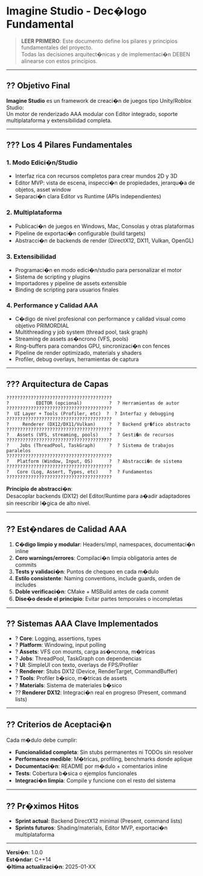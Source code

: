 ﻿# Imagine Studio - Dec�logo Fundamental

> **LEER PRIMERO**: Este documento define los pilares y principios fundamentales del proyecto.  
> Todas las decisiones arquitect�nicas y de implementaci�n DEBEN alinearse con estos principios.

---

## ?? Objetivo Final

**Imagine Studio** es un framework de creaci�n de juegos tipo Unity/Roblox Studio:  
Un motor de renderizado AAA modular con Editor integrado, soporte multiplataforma y extensibilidad completa.

---

## ??? Los 4 Pilares Fundamentales

### 1. **Modo Edici�n/Studio**
- Interfaz rica con recursos completos para crear mundos 2D y 3D
- Editor MVP: vista de escena, inspecci�n de propiedades, jerarqu�a de objetos, asset window
- Separaci�n clara Editor vs Runtime (APIs independientes)

### 2. **Multiplataforma**
- Publicaci�n de juegos en Windows, Mac, Consolas y otras plataformas
- Pipeline de exportaci�n configurable (build targets)
- Abstracci�n de backends de render (DirectX12, DX11, Vulkan, OpenGL)

### 3. **Extensibilidad**
- Programaci�n en modo edici�n/studio para personalizar el motor
- Sistema de scripting y plugins
- Importadores y pipeline de assets extensible
- Binding de scripting para usuarios finales

### 4. **Performance y Calidad AAA**
- C�digo de nivel profesional con performance y calidad visual como objetivo PRIMORDIAL
- Multithreading y job system (thread pool, task graph)
- Streaming de assets as�ncrono (VFS, pools)
- Ring-buffers para comandos GPU, sincronizaci�n con fences
- Pipeline de render optimizado, materials y shaders
- Profiler, debug overlays, herramientas de captura

---

## ??? Arquitectura de Capas

```
???????????????????????????????????????
?          EDITOR (opcional)          ?  ? Herramientas de autor
???????????????????????????????????????
?  UI Layer + Tools (Profiler, etc)  ?  ? Interfaz y debugging
???????????????????????????????????????
?     Renderer (DX12/DX11/Vulkan)     ?  ? Backend gr�fico abstracto
???????????????????????????????????????
?   Assets (VFS, streaming, pools)    ?  ? Gesti�n de recursos
???????????????????????????????????????
?    Jobs (ThreadPool, TaskGraph)     ?  ? Sistema de trabajos paralelos
???????????????????????????????????????
?   Platform (Window, Input, OS)      ?  ? Abstracci�n de sistema
???????????????????????????????????????
?   Core (Log, Assert, Types, etc)    ?  ? Fundamentos
???????????????????????????????????????
```

**Principio de abstracci�n**:  
Desacoplar backends (DX12) del Editor/Runtime para a�adir adaptadores sin reescribir l�gica de alto nivel.

---

## ?? Est�ndares de Calidad AAA

1. **C�digo limpio y modular**: Headers/impl, namespaces, documentaci�n inline
2. **Cero warnings/errores**: Compilaci�n limpia obligatoria antes de commits
3. **Tests y validaci�n**: Puntos de chequeo en cada m�dulo
4. **Estilo consistente**: Naming conventions, include guards, orden de includes
5. **Doble verificaci�n**: CMake + MSBuild antes de cada commit
6. **Dise�o desde el principio**: Evitar partes temporales o incompletas

---

## ?? Sistemas AAA Clave Implementados

- ? **Core**: Logging, assertions, types
- ? **Platform**: Windowing, input polling
- ? **Assets**: VFS con mounts, carga as�ncrona, m�tricas
- ? **Jobs**: ThreadPool, TaskGraph con dependencias
- ? **UI**: SimpleUI con texto, overlays de FPS/Profiler
- ? **Renderer**: Stubs DX12 (Device, RenderTarget, CommandBuffer)
- ? **Tools**: Profiler b�sico, m�tricas de assets
- ? **Materials**: Sistema de materiales b�sico
- ?? **Renderer DX12**: Integraci�n real en progreso (Present, command lists)

---

## ?? Criterios de Aceptaci�n

Cada m�dulo debe cumplir:
- **Funcionalidad completa**: Sin stubs permanentes ni TODOs sin resolver
- **Performance medible**: M�tricas, profiling, benchmarks donde aplique
- **Documentaci�n**: README por m�dulo + comentarios inline
- **Tests**: Cobertura b�sica o ejemplos funcionales
- **Integraci�n limpia**: Compile y funcione con el resto del sistema

---

## ?? Pr�ximos Hitos

- **Sprint actual**: Backend DirectX12 minimal (Present, command lists)
- **Sprints futuros**: Shading/materials, Editor MVP, exportaci�n multiplataforma

---

**Versi�n**: 1.0.0  
**Est�ndar**: C++14  
**�ltima actualizaci�n**: 2025-01-XX
